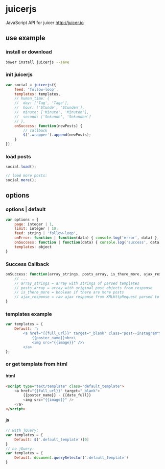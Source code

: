 # juicerjs
JavaScript API for juicer http://juicer.io

## use example
### install or download
```bash
bower install juicerjs --save
```

### init juicerjs
```javascript
var social = juicerjs({
	feed: 'follow-loop',
	templates: templates,
	// human_time: {
	// 	day: ['Tag', 'Tage'],
	// 	hour: ['Stunde', 'Stunden'],
	// 	minute: ['Minute', 'Minuten'],
	// 	second: ['Sekunde', 'Sekunden']
	// },
	onSuccess: function(newPosts) {
		// callback
		$('.wrapper').append(newPosts);
	}
});
```
### load posts
```javascript
social.load();

// load more posts:
social.more();
```

## options
### options | default
```javascript
var options = {
	page: integer | 1,
	limit: integer | 10,
	feed: string | 'follow-loop',
	onError: function | function(data) { console.log('error', data) },
	onSuccess: function | function(data) { console.log('success', data) },
	templates: object
}
```

### Success Callback
```javascript
onSuccess: function(array_strings, posts_array, is_there_more, ajax_response) {
	// ...
	// array_strings = array with strings of parsed templates
	// posts_array = array with original post objects from response
	// is_there_more = boolean if there are more posts
	// ajax_response = raw ajax response from XMLHttpRequest parsed to object
}
```

### templates example
```javascript
var templates = {
	Default: '\
		<a href="{{full_url}}" target="_blank" class="post--instagram"> \
			{{poster_name}}<br>\
			<img src="{{image}}" />\
		</a>'
};
```
### or get template from html
#### html
```html
<script type="text/template" class="default_template">
	<a href="{{full_url}}" target="_blank">
		{{poster_name}} - {{date_full}}
		<img src="{{image}}" />
	</a>
</script>
```
#### js
```javascript
// with jQuery:
var templates = {
	Default: $('.default_template')[0]
}
// no jQuery:
var templates = {
	Default: document.querySelector('.default_template')
}
```
